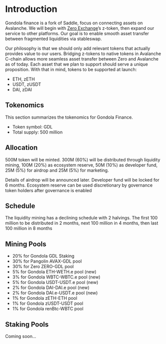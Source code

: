 # Introduction

Gondola finance is a fork of Saddle, focus on connecting assets on Avalanche.  We will begin with [Zero Exchange](https://www.0.exchange/)’s z-token, then expand our service to other platforms.  Our goal is to enable smooth asset transfer between fragmented liquidities via stableswap.

Our  philosophy  is  that  we  should  only add relevant tokens that  actually  provides  value  to  our users. Bridging z-tokens to native tokens in Avalanche C-chain allows more seamless asset transfer between Zero and Avalanche as of today. Each asset that we plan to support should serve a unique proposition. With that in mind, tokens to be supported at launch:

- ETH, zETH
- USDT, zUSDT
- DAI, zDAI

## Tokenomics

This section summarizes the tokenomics for Gondola Finance.

- Token symbol: GDL
- Total supply: 500 million

## Allocation

500M token will be minted.  300M (60%) will be distributed through liquidity mining, 100M (20%) as ecosystem reserve, 50M (10%) as developer fund, 25M (5%) for airdrop and 25M (5%) for marketing.

Details of airdrop will be announced later.  Developer fund will be locked for 6 months.  Ecosystem reserve can be used discretionary by governance token holders after governance is enabled

##  Schedule

The liquidity mining has a declining schedule with 2 halvings.  The first 100 million to be distributed in 2 months, next 100 million in 4 months, then last 100 million in 8 months

## Mining Pools

- 20% for Gondola GDL Staking
- 30% for Pangolin AVAX-GDL pool
- 30% for Zero ZERO-GDL pool
- 5% for Gondola ETH-WETH.e pool (new)
- 3% for Gondola WBTC-WBTC.e pool (new)
- 5% for Gondola USDT-USDT.e pool (new)
- 2% for Gondola DAI-DAI.e pool (new)
- 2% for Gondola DAI.e-USDT.e pool (new)
- 1% for Gondola zETH-ETH pool
- 1% for Gondola zUSDT-USDT pool
- 1% for Gondola renBtc-WBTC pool

## Staking Pools
Coming soon...
